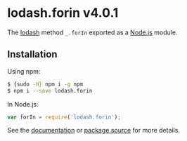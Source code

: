 # lodash.forin v4.0.1

The [lodash](https://lodash.com/) method `_.forIn` exported as a [Node.js](https://nodejs.org/) module.

## Installation

Using npm:
```bash
$ {sudo -H} npm i -g npm
$ npm i --save lodash.forin
```

In Node.js:
```js
var forIn = require('lodash.forin');
```

See the [documentation](https://lodash.com/docs#forIn) or [package source](https://github.com/lodash/lodash/blob/4.0.1-npm-packages/lodash.forin) for more details.
